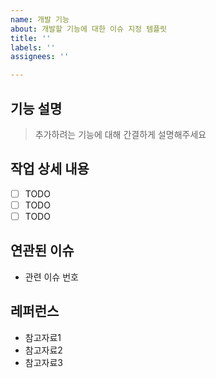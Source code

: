 ```yaml
---
name: 개발 기능
about: 개발할 기능에 대한 이슈 지정 템플릿
title: ''
labels: ''
assignees: ''

---
```


## 기능 설명

> 추가하려는 기능에 대해 간결하게 설명해주세요

## 작업 상세 내용

- [ ] TODO
- [ ] TODO
- [ ] TODO

## 연관된 이슈

- 관련 이슈 번호

## 레퍼런스

- 참고자료1
- 참고자료2
- 참고자료3
